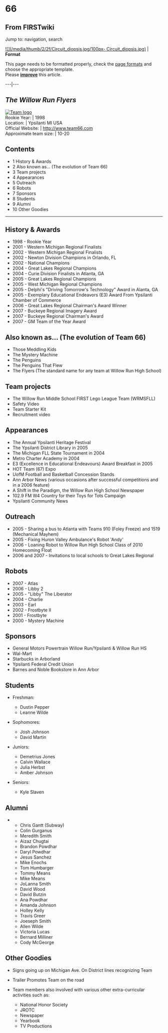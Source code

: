 # 66

## From FIRSTwiki

Jump to: navigation, search

[![](/media/thumb/2/2f/Circuit_diopsis.jpg/100px-
Circuit_diopsis.jpg)](Image:Circuit_diopsis.jpg) | **Format**

This page needs to be formatted properly, check the [page formats](FIRSTwiki:Page_formats "FIRSTwiki:Page formats") and choose the appropriate template.<br>
Please **[improve](http://www.firstwiki.net/index.php?title=66&action=edit "http://www.firstwiki.net/index.php?title=66&action=edit")** this article.

---|---

## _The Willow Run Flyers_

[![Team logo](/media/0/0b/66_logo.jpg)](Image:66_logo.jpg "Team
logo")<br>
Rookie Year: | 1998<br>
Location: | Ypsilanti MI USA<br>
Official Website: | <http://www.team66.com><br>
Approximate team size: | 10-20

## Contents

- 1 History & Awards
- 2 Also known as... (The evolution of Team 66)
- 3 Team projects
- 4 Appearances
- 5 Outreach
- 6 Robots
- 7 Sponsors
- 8 Students
- 9 Alumni
- 10 Other Goodies

--------------------------------------------------------------------------------

## History & Awards

- 1998 - Rookie Year
- 2001 - Western Michigan Regional Finalists
- 2002 - Western Michigan Regional Finalists
- 2002 - Newton Division Champions in Orlando, FL
- 2002 - National Champions
- 2004 - Great Lakes Regional Champions
- 2004 - Curie Division Finalists in Atlanta, GA
- 2005 - Great Lakes Regional Champions
- 2005 - West Michigan Regional Champions
- 2005 - Delphi's "Driving Tomorrow's Technology" Award in Alanta, GA
- 2005 - Exemplary Educational Endeavors (E3) Award From Ypsilanti Chamber of Commerce
- 2006 - Great Lakes Regional Chairman's Award Winner
- 2007 - Buckeye Regional Imagery Award
- 2007 - Buckeye Regional Chairman's Award
- 2007 - GM Team of the Year Award

## Also known as... (The evolution of Team 66)

- Those Meddling Kids
- The Mystery Machine
- The Penguins
- The Penguins That Flew
- The Flyers (The standard name for any team at Willow Run High School)

## Team projects

- The Willow Run Middle School FIRST Lego League Team (WRMSFLL)
- Safety Video
- Team Starter Kit
- Recruitment video

## Appearances

- The Annual Ypsilanti Heritage Festival
- The Ypsilanti District Library in 2005
- The Michigan FLL State Tournament in 2004
- Metro Charter Academy in 2004
- E3 (Excellence in Educational Endeavours) Award Breakfast in 2005
- HOT Team (67) Expo
- UofM Football and Basketball Concession Stands
- Ann Arbor News (various occasions after successful competitions and in a 2006 feature)
- A Shift in the Paradigm, the Willow Run High School Newspaper
- 102.9 FM W4 Country for their Toys for Tots Campaign
- Ypsilanti Community News

## Outreach

- 2005 - Sharing a bus to Atlanta with Teams 910 (Foley Freeze) and 1519 (Mechanical Mayhem)
- 2005 - Fixing Huron Valley Ambulance's Robot 'Andy'
- 2006 - Loaning Robot to Willow Run High School Class of 2010 Homecoming Float
- 2006 and 2007 - Invitations to local schools to Great Lakes Regional

## Robots

- 2007 - Atlas
- 2006 - Libby 2
- 2005 - "Libby" The Liberator
- 2004 - Charlie
- 2003 - Earl
- 2002 - Frostbyte II
- 2001 - Frostbyte
- 2000 - Mystery Machine

## Sponsors

- General Motors Powertrain Willow Run/Ypsilanti & Willow Run HS
- Wal-Mart
- Starbucks in Arborland
- Ypsilanti Federal Credit Union
- Barnes and Noble Bookstore in Ann Arbor

## Students

- Freshman: 

  - Dustin Pepper
  - Leanne Wilde

- Sophomores: 

  - Josh Johnson
  - David Martin

- Juniors: 

  - Demetrius Jones
  - Calvin Wallace
  - Julia Herbst
  - Amber Johnson

- Seniors: 

  - Kyle Slaven

## Alumni

- - Chris Gantt (Subway)
  - Colin Gurganus
  - Meredith Smith
  - Aizaz Chugtai
  - Brandon Powdhar
  - Daryl Powdhar
  - Jesus Sanchez
  - Mike Enochs
  - Tom Humbarger
  - Tommy Means
  - Mike Means
  - JoLanna Smith
  - David Wood
  - David Butzin
  - Ana Powdhar
  - Amanda Johnson
  - Holley Kelly
  - Travis Greer
  - Joeseph Smith
  - Allen Wilde
  - Victoria Lucas
  - Bernard Milliner
  - Cody McGeorge

## Other Goodies

- Signs going up on Michigan Ave. On District lines recognizing Team
- Trailer Promotes Team on the road
- Team members also involved with various other extra-curricular activities such as: 

  - National Honor Society
  - JROTC
  - Newspaper
  - Yearbook
  - TV Productions
